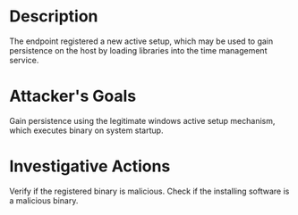 # Description
The endpoint registered a new active setup, which may be used to gain persistence on the host by loading libraries into the time management service.
# Attacker's Goals
Gain persistence using the legitimate windows active setup mechanism, which executes binary on system startup.
# Investigative Actions
Verify if the registered binary is malicious.
Check if the installing software is a malicious binary.
